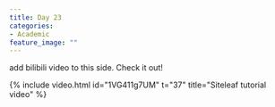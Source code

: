 ```yaml
---
title: Day 23
categories:
- Academic
feature_image: ""
---
```

add bilibili video to this side. Check it out!
<!-- more -->
{% include video.html id="1VG411g7UM" t="37" title="Siteleaf tutorial video" %}
